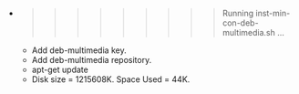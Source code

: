 * >>>>>>>>> Running inst-min-con-deb-multimedia.sh ...
  * Add deb-multimedia key.
  * Add deb-multimedia repository.
  * apt-get update
  * Disk size = 1215608K. Space Used = 44K.
